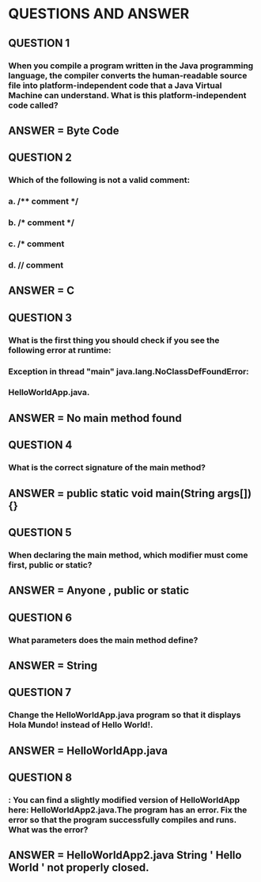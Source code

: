 # QUESTIONS AND ANSWER

## QUESTION 1
###  When you compile a program written in the Java programming language, the compiler converts the human-readable source file into platform-independent code that a Java Virtual Machine can understand. What is this platform-independent code called?

## ANSWER = Byte Code

## QUESTION 2
### Which of the following is not a valid comment:

### a. /** comment */
### b. /* comment */
### c. /* comment
### d. // comment

## ANSWER = C

## QUESTION 3
### What is the first thing you should check if you see the following error at runtime:

### Exception in thread "main" java.lang.NoClassDefFoundError:
### HelloWorldApp.java.

## ANSWER = No main method found

## QUESTION 4
### What is the correct signature of the main method?

## ANSWER = public static void main(String args[]){}

## QUESTION 5
### When declaring the main method, which modifier must come first, public or static?

## ANSWER = Anyone , public or static

## QUESTION 6
###  What parameters does the main method define?

## ANSWER = String

## QUESTION 7
### Change the HelloWorldApp.java program so that it displays Hola Mundo! instead of Hello World!.

## ANSWER = HelloWorldApp.java

## QUESTION 8 
### : You can find a slightly modified version of HelloWorldApp here: HelloWorldApp2.java.The program has an error. Fix the error so that the program successfully compiles and runs. What was the error?

## ANSWER = HelloWorldApp2.java    String ' Hello World ' not properly closed.



